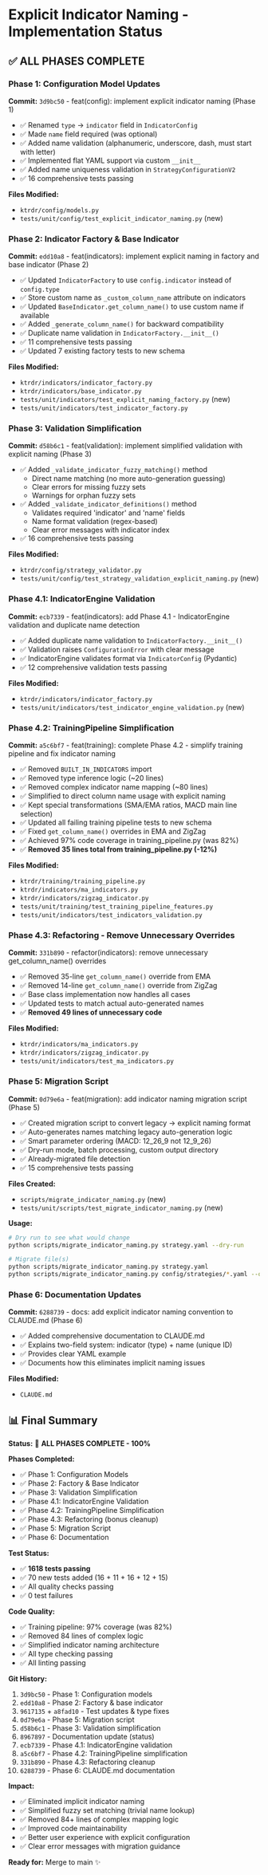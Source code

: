 # Explicit Indicator Naming - Implementation Status

## ✅ ALL PHASES COMPLETE

### Phase 1: Configuration Model Updates
**Commit:** `3d9bc50` - feat(config): implement explicit indicator naming (Phase 1)

- ✅ Renamed `type` → `indicator` field in `IndicatorConfig`
- ✅ Made `name` field required (was optional)
- ✅ Added name validation (alphanumeric, underscore, dash, must start with letter)
- ✅ Implemented flat YAML support via custom `__init__`
- ✅ Added name uniqueness validation in `StrategyConfigurationV2`
- ✅ 16 comprehensive tests passing

**Files Modified:**
- `ktrdr/config/models.py`
- `tests/unit/config/test_explicit_indicator_naming.py` (new)

### Phase 2: Indicator Factory & Base Indicator
**Commit:** `edd10a8` - feat(indicators): implement explicit naming in factory and base indicator (Phase 2)

- ✅ Updated `IndicatorFactory` to use `config.indicator` instead of `config.type`
- ✅ Store custom name as `_custom_column_name` attribute on indicators
- ✅ Updated `BaseIndicator.get_column_name()` to use custom name if available
- ✅ Added `_generate_column_name()` for backward compatibility
- ✅ Duplicate name validation in `IndicatorFactory.__init__()`
- ✅ 11 comprehensive tests passing
- ✅ Updated 7 existing factory tests to new schema

**Files Modified:**
- `ktrdr/indicators/indicator_factory.py`
- `ktrdr/indicators/base_indicator.py`
- `tests/unit/indicators/test_explicit_naming_factory.py` (new)
- `tests/unit/indicators/test_indicator_factory.py`

### Phase 3: Validation Simplification
**Commit:** `d58b6c1` - feat(validation): implement simplified validation with explicit naming (Phase 3)

- ✅ Added `_validate_indicator_fuzzy_matching()` method
  - Direct name matching (no more auto-generation guessing)
  - Clear errors for missing fuzzy sets
  - Warnings for orphan fuzzy sets
- ✅ Added `_validate_indicator_definitions()` method
  - Validates required 'indicator' and 'name' fields
  - Name format validation (regex-based)
  - Clear error messages with indicator index
- ✅ 16 comprehensive tests passing

**Files Modified:**
- `ktrdr/config/strategy_validator.py`
- `tests/unit/config/test_strategy_validation_explicit_naming.py` (new)

### Phase 4.1: IndicatorEngine Validation
**Commit:** `ecb7339` - feat(indicators): add Phase 4.1 - IndicatorEngine validation and duplicate name detection

- ✅ Added duplicate name validation to `IndicatorFactory.__init__()`
- ✅ Validation raises `ConfigurationError` with clear message
- ✅ IndicatorEngine validates format via `IndicatorConfig` (Pydantic)
- ✅ 12 comprehensive validation tests passing

**Files Modified:**
- `ktrdr/indicators/indicator_factory.py`
- `tests/unit/indicators/test_indicator_engine_validation.py` (new)

### Phase 4.2: TrainingPipeline Simplification
**Commit:** `a5c6bf7` - feat(training): complete Phase 4.2 - simplify training pipeline and fix indicator naming

- ✅ Removed `BUILT_IN_INDICATORS` import
- ✅ Removed type inference logic (~20 lines)
- ✅ Removed complex indicator name mapping (~80 lines)
- ✅ Simplified to direct column name usage with explicit naming
- ✅ Kept special transformations (SMA/EMA ratios, MACD main line selection)
- ✅ Updated all failing training pipeline tests to new schema
- ✅ Fixed `get_column_name()` overrides in EMA and ZigZag
- ✅ Achieved 97% code coverage in training_pipeline.py (was 82%)
- ✅ **Removed 35 lines total from training_pipeline.py (-12%)**

**Files Modified:**
- `ktrdr/training/training_pipeline.py`
- `ktrdr/indicators/ma_indicators.py`
- `ktrdr/indicators/zigzag_indicator.py`
- `tests/unit/training/test_training_pipeline_features.py`
- `tests/unit/indicators/test_indicators_validation.py`

### Phase 4.3: Refactoring - Remove Unnecessary Overrides
**Commit:** `331b890` - refactor(indicators): remove unnecessary get_column_name() overrides

- ✅ Removed 35-line `get_column_name()` override from EMA
- ✅ Removed 14-line `get_column_name()` override from ZigZag
- ✅ Base class implementation now handles all cases
- ✅ Updated tests to match actual auto-generated names
- ✅ **Removed 49 lines of unnecessary code**

**Files Modified:**
- `ktrdr/indicators/ma_indicators.py`
- `ktrdr/indicators/zigzag_indicator.py`
- `tests/unit/indicators/test_ma_indicators.py`

### Phase 5: Migration Script
**Commit:** `0d79e6a` - feat(migration): add indicator naming migration script (Phase 5)

- ✅ Created migration script to convert legacy → explicit naming format
- ✅ Auto-generates names matching legacy auto-generation logic
- ✅ Smart parameter ordering (MACD: 12_26_9 not 12_9_26)
- ✅ Dry-run mode, batch processing, custom output directory
- ✅ Already-migrated file detection
- ✅ 15 comprehensive tests passing

**Files Created:**
- `scripts/migrate_indicator_naming.py` (new)
- `tests/unit/scripts/test_migrate_indicator_naming.py` (new)

**Usage:**
```bash
# Dry run to see what would change
python scripts/migrate_indicator_naming.py strategy.yaml --dry-run

# Migrate file(s)
python scripts/migrate_indicator_naming.py strategy.yaml
python scripts/migrate_indicator_naming.py config/strategies/*.yaml --output-dir migrated/
```

### Phase 6: Documentation Updates
**Commit:** `6288739` - docs: add explicit indicator naming convention to CLAUDE.md (Phase 6)

- ✅ Added comprehensive documentation to CLAUDE.md
- ✅ Explains two-field system: indicator (type) + name (unique ID)
- ✅ Provides clear YAML example
- ✅ Documents how this eliminates implicit naming issues

**Files Modified:**
- `CLAUDE.md`

## 📊 Final Summary

**Status:** 🎉 **ALL PHASES COMPLETE - 100%**

**Phases Completed:**
- ✅ Phase 1: Configuration Models
- ✅ Phase 2: Factory & Base Indicator
- ✅ Phase 3: Validation Simplification
- ✅ Phase 4.1: IndicatorEngine Validation
- ✅ Phase 4.2: TrainingPipeline Simplification
- ✅ Phase 4.3: Refactoring (bonus cleanup)
- ✅ Phase 5: Migration Script
- ✅ Phase 6: Documentation

**Test Status:**
- ✅ **1618 tests passing**
- ✅ 70 new tests added (16 + 11 + 16 + 12 + 15)
- ✅ All quality checks passing
- ✅ 0 test failures

**Code Quality:**
- ✅ Training pipeline: 97% coverage (was 82%)
- ✅ Removed 84 lines of complex logic
- ✅ Simplified indicator naming architecture
- ✅ All type checking passing
- ✅ All linting passing

**Git History:**
1. `3d9bc50` - Phase 1: Configuration models
2. `edd10a8` - Phase 2: Factory & base indicator
3. `9617135` + `a8fad10` - Test updates & type fixes
4. `0d79e6a` - Phase 5: Migration script
5. `d58b6c1` - Phase 3: Validation simplification
6. `8967897` - Documentation update (status)
7. `ecb7339` - Phase 4.1: IndicatorEngine validation
8. `a5c6bf7` - Phase 4.2: TrainingPipeline simplification
9. `331b890` - Phase 4.3: Refactoring cleanup
10. `6288739` - Phase 6: CLAUDE.md documentation

**Impact:**
- ✅ Eliminated implicit indicator naming
- ✅ Simplified fuzzy set matching (trivial name lookup)
- ✅ Removed 84+ lines of complex mapping logic
- ✅ Improved code maintainability
- ✅ Better user experience with explicit configuration
- ✅ Clear error messages with migration guidance

**Ready for:** Merge to main ✨
